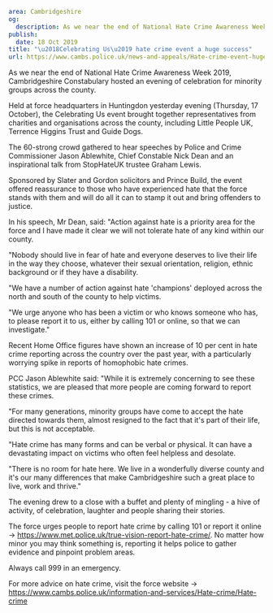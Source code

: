 ```yaml
area: Cambridgeshire
og:
  description: As we near the end of National Hate Crime Awareness Week 2019, Cambridgeshire Constabulary hosted an evening of celebration for minority groups across the county.
publish:
  date: 18 Oct 2019
title: "\u2018Celebrating Us\u2019 hate crime event a huge success"
url: https://www.cambs.police.uk/news-and-appeals/Hate-crime-event-huge-success
```

As we near the end of National Hate Crime Awareness Week 2019, Cambridgeshire Constabulary hosted an evening of celebration for minority groups across the county.

Held at force headquarters in Huntingdon yesterday evening (Thursday, 17 October), the Celebrating Us event brought together representatives from charities and organisations across the county, including Little People UK, Terrence Higgins Trust and Guide Dogs.

The 60-strong crowd gathered to hear speeches by Police and Crime Commissioner Jason Ablewhite, Chief Constable Nick Dean and an inspirational talk from StopHateUK trustee Graham Lewis.

Sponsored by Slater and Gordon solicitors and Prince Build, the event offered reassurance to those who have experienced hate that the force stands with them and will do all it can to stamp it out and bring offenders to justice.

In his speech, Mr Dean, said: "Action against hate is a priority area for the force and I have made it clear we will not tolerate hate of any kind within our county.

"Nobody should live in fear of hate and everyone deserves to live their life in the way they choose, whatever their sexual orientation, religion, ethnic background or if they have a disability.

"We have a number of action against hate 'champions' deployed across the north and south of the county to help victims.

"We urge anyone who has been a victim or who knows someone who has, to please report it to us, either by calling 101 or online, so that we can investigate."

Recent Home Office figures have shown an increase of 10 per cent in hate crime reporting across the country over the past year, with a particularly worrying spike in reports of homophobic hate crimes.

PCC Jason Ablewhite said: "While it is extremely concerning to see these statistics, we are pleased that more people are coming forward to report these crimes.

"For many generations, minority groups have come to accept the hate directed towards them, almost resigned to the fact that it's part of their life, but this is not acceptable.

"Hate crime has many forms and can be verbal or physical. It can have a devastating impact on victims who often feel helpless and desolate.

"There is no room for hate here. We live in a wonderfully diverse county and it's our many differences that make Cambridgeshire such a great place to live, work and thrive."

The evening drew to a close with a buffet and plenty of mingling - a hive of activity, of celebration, laughter and people sharing their stories.

The force urges people to report hate crime by calling 101 or report it online -> https://www.met.police.uk/true-vision-report-hate-crime/. No matter how minor you may think something is, reporting it helps police to gather evidence and pinpoint problem areas.

Always call 999 in an emergency.

For more advice on hate crime, visit the force website -> https://www.cambs.police.uk/information-and-services/Hate-crime/Hate-crime
